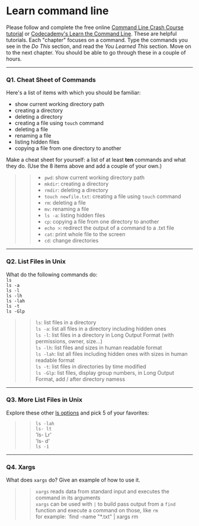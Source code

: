 # Learn command line

Please follow and complete the free online [Command Line Crash Course
tutorial](https://web.archive.org/web/20160708171659/http://cli.learncodethehardway.org/book/) or [Codecademy's Learn the Command Line](https://www.codecademy.com/learn/learn-the-command-line). These are helpful tutorials. Each "chapter" focuses on a command. Type the commands you see in the _Do This_ section, and read the _You Learned This_ section. Move on to the next chapter. You should be able to go through these in a couple of hours.

---

### Q1.  Cheat Sheet of Commands  

Here's a list of items with which you should be familiar:  
* show current working directory path
* creating a directory
* deleting a directory
* creating a file using `touch` command
* deleting a file
* renaming a file
* listing hidden files
* copying a file from one directory to another

Make a cheat sheet for yourself: a list of at least **ten** commands and what they do.  (Use the 8 items above and add a couple of your own.)  

> > * `pwd`: show current working directory path
> > * `mkdir`: creating a directory
> > * `rmdir`: deleting a directory
> > * `touch newfile.txt`: creating a file using `touch` command
> > * `rm`: deleting a file
> > * `mv`: renaming a file
> > * `ls -a`: listing hidden files
> > * `cp`: copying a file from one directory to another
> > * `echo >`: redirect the output of a command to a .txt file
> > * `cat`: print whole file to the screen
> > * `cd`: change directories
---

### Q2.  List Files in Unix   

What do the following commands do:  
`ls`  
`ls -a`  
`ls -l`  
`ls -lh`  
`ls -lah`  
`ls -t`  
`ls -Glp`  

> >`ls`: list files in a directory  
> >`ls -a`: list all files in a directory including hidden ones  
> >`ls -l`: list files in a directory in Long Output Format (with permissions, owner, size...)  
> >`ls -lh`: list files and sizes in human readable format  
> >`ls -lah`: list all files including hidden ones with sizes in human readable format  
> >`ls -t`: list files in directories by time modified  
> >`ls -Glp`: list files, display group numbers, in Long Output Format, add / after directory namess

---

### Q3.  More List Files in Unix  

Explore these other [ls options](http://www.techonthenet.com/unix/basic/ls.php) and pick 5 of your favorites:

> > `ls -lah`  
> > `ls- lt`  
> > 'ls- Lr'  
> > 'ls- d'  
> > `ls -1`   

---

### Q4.  Xargs   

What does `xargs` do? Give an example of how to use it.

> > `xargs` reads data from standard input and executes the command in its arguments  
> > `xargs` can be used with `|` to build pass output from a `find` function and execute a command on those, like `rm`  
> > for example: `find  -name "*.txt" | xargs rm  

 

